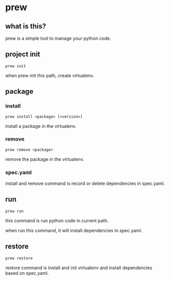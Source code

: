 # prew

## what is this?

prew is a simple tool to manage your python code.

## project init

`prew init`  

when prew init this path, create virtualenv.  

## package

### install

`prew install <package> [<version>]`  

install a package in the virtualenv.

### remove

`prew remove <package>`

remove the package in the virtualenv.

### spec.yaml

install and remove command is record or delete dependencies in spec.yaml.

## run

`prew run`

this command is run python code in current path.  

when run this command, it will install dependencies in spec.yaml.

## restore

`prew restore`

restore command is install and init virtualenv and install dependencies based on spec.yaml.
